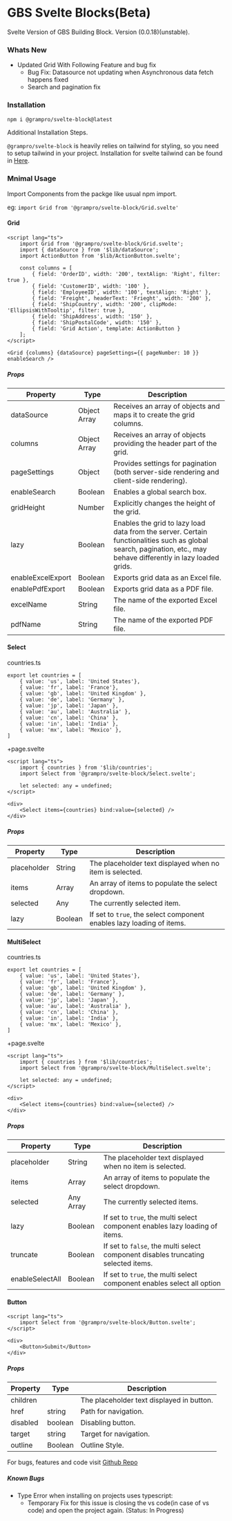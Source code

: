 # GBS Svelte Blocks(Beta)

Svelte Version of GBS Building Block. Version (0.0.18)(unstable).

### Whats New

- Updated Grid With Following Feature and bug fix
	- Bug Fix: Datasource not updating when Asynchronous data fetch happens fixed
	- Search and pagination fix

### Installation

```bash
npm i @grampro/svelte-block@latest
```

Additional Installation Steps.

`@grampro/svelte-block` is heavily relies on tailwind for styling, so you need to setup tailwind in your project. Installation for svelte tailwind can be found in [Here](https://tailwindcss.com/docs/guides/sveltekit).

### Mnimal Usage

Import Components from the packge like usual npm import.

eg: `import Grid from '@grampro/svelte-block/Grid.svelte'`

#### Grid

```
<script lang="ts">
	import Grid from '@grampro/svelte-block/Grid.svelte';
	import { dataSource } from '$lib/dataSource';
	import ActionButton from '$lib/ActionButton.svelte';

	const columns = [
		{ field: 'OrderID', width: '200', textAlign: 'Right', filter: true },
		{ field: 'CustomerID', width: '100' },
		{ field: 'EmployeeID', width: '100', textAlign: 'Right' },
		{ field: 'Freight', headerText: 'Frieght', width: '200' },
		{ field: 'ShipCountry', width: '200', clipMode: 'EllipsisWithTooltip', filter: true },
		{ field: 'ShipAddress', width: '150' },
		{ field: 'ShipPostalCode', width: '150' },
		{ field: 'Grid Action', template: ActionButton }
	];
</script>

<Grid {columns} {dataSource} pageSettings={{ pageNumber: 10 }} enableSearch />

```

##### Props

| Property          | Type         | Description                                                                                                                                                       |
| ----------------- | ------------ | ----------------------------------------------------------------------------------------------------------------------------------------------------------------- |
| dataSource        | Object Array | Receives an array of objects and maps it to create the grid columns.                                                                                              |
| columns           | Object Array | Receives an array of objects providing the header part of the grid.                                                                                               |
| pageSettings      | Object       | Provides settings for pagination (both server-side rendering and client-side rendering).                                                                          |
| enableSearch      | Boolean      | Enables a global search box.                                                                                                                                      |
| gridHeight        | Number       | Explicitly changes the height of the grid.                                                                                                                        |
| lazy              | Boolean      | Enables the grid to lazy load data from the server. Certain functionalities such as global search, pagination, etc., may behave differently in lazy loaded grids. |
| enableExcelExport | Boolean      | Exports grid data as an Excel file.                                                                                                                               |
| enablePdfExport   | Boolean      | Exports grid data as a PDF file.                                                                                                                                  |
| excelName         | String       | The name of the exported Excel file.                                                                                                                              |
| pdfName           | String       | The name of the exported PDF file.                                                                                                                                |

#### Select

countries.ts

```
export let countries = [
	{ value: 'us', label: 'United States'},
	{ value: 'fr', label: 'France'},
	{ value: 'gb', label: 'United Kingdom' },
	{ value: 'de', label: 'Germany' },
	{ value: 'jp', label: 'Japan' },
	{ value: 'au', label: 'Australia' },
	{ value: 'cn', label: 'China' },
	{ value: 'in', label: 'India' },
	{ value: 'mx', label: 'Mexico' },
]
```

+page.svelte

```
<script lang="ts">
	import { countries } from '$lib/countries';
	import Select from '@grampro/svelte-block/Select.svelte';

	let selected: any = undefined;
</script>

<div>
	<Select items={countries} bind:value={selected} />
</div>
```

##### Props

| Property    | Type    | Description                                                           |
| ----------- | ------- | --------------------------------------------------------------------- |
| placeholder | String  | The placeholder text displayed when no item is selected.              |
| items       | Array   | An array of items to populate the select dropdown.                    |
| selected    | Any     | The currently selected item.                                          |
| lazy        | Boolean | If set to `true`, the select component enables lazy loading of items. |

#### MultiSelect

countries.ts

```
export let countries = [
	{ value: 'us', label: 'United States'},
	{ value: 'fr', label: 'France'},
	{ value: 'gb', label: 'United Kingdom' },
	{ value: 'de', label: 'Germany' },
	{ value: 'jp', label: 'Japan' },
	{ value: 'au', label: 'Australia' },
	{ value: 'cn', label: 'China' },
	{ value: 'in', label: 'India' },
	{ value: 'mx', label: 'Mexico' },
]
```

+page.svelte

```
<script lang="ts">
	import { countries } from '$lib/countries';
	import Select from '@grampro/svelte-block/MultiSelect.svelte';

	let selected: any = undefined;
</script>

<div>
	<Select items={countries} bind:value={selected} />
</div>
```

##### Props

| Property        | Type      | Description                                                                       |
| --------------- | --------- | --------------------------------------------------------------------------------- |
| placeholder     | String    | The placeholder text displayed when no item is selected.                          |
| items           | Array     | An array of items to populate the select dropdown.                                |
| selected        | Any Array | The currently selected items.                                                     |
| lazy            | Boolean   | If set to `true`, the multi select component enables lazy loading of items.       |
| truncate        | Boolean   | If set to `false`, the multi select component disables truncating selected items. |
| enableSelectAll | Boolean   | If set to `true`, the multi select component enables select all option            |

#### Button

```
<script lang="ts">
	import Select from '@grampro/svelte-block/Button.svelte';
</script>

<div>
	<Button>Submit</Button>
</div>
```

##### Props

| Property | Type     | Description                               |
| -------- | -------- | ----------------------------------------- |
| children | <slot /> | The placeholder text displayed in button. |
| href     | string   | Path for navigation.                      |
| disabled | boolean  | Disabling button.                         |
| target   | string   | Target for navigation.                    |
| outline  | Boolean  | Outline Style.                            |

For bugs, features and code visit [Github Repo](https://github.com/ananduremanan/svelte-component-library)

##### Known Bugs

- Type Error when installing on projects uses typescript:
  - Temporary Fix for this issue is closing the vs code(in case of vs code) and open the project again. (Status: In Progress)
